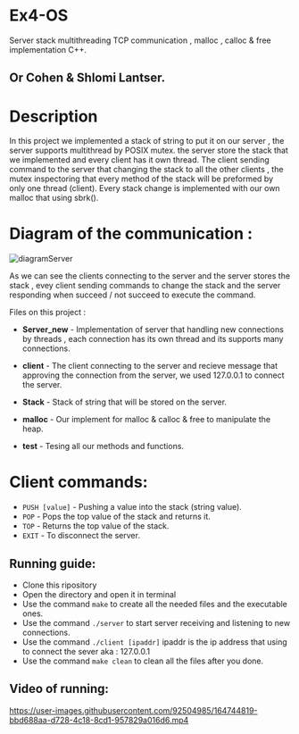 # Ex4-OS
Server stack multithreading TCP communication , malloc , calloc & free implementation C++.

## Or Cohen & Shlomi Lantser.

# Description

In this project we implemented a stack of string to put it on our server , the server supports multithread by POSIX mutex.
the server store the stack that we implemented and every client has it own thread.
The client sending command to the server that changing the stack to all the other clients , the mutex inspectoring that every method of the stack 
will be preformed by only one thread (client).
Every stack change is implemented with our own malloc that using sbrk().

# Diagram of the communication :

![diagramServer](https://user-images.githubusercontent.com/92504985/164740129-20ea15cc-26ea-4e4b-ba84-7d2b8ea435e1.png)


As we can see the clients connecting to the server and the server stores the stack , evey client sending commands to change the stack and the server responding when succeed / not succeed to execute the command.


Files on this project :
                  
* **Server_new** - Implementation of server that handling new connections by threads , each connection has its own thread and its supports many connections.
                  
* **client** - The client connecting to the server and recieve message that approving the connection from the server, we used 127.0.0.1 to connect the server.

* **Stack** - Stack of string that will be stored on the server.

* **malloc** - Our implement for malloc & calloc & free to manipulate the heap.

* **test** - Tesing all our methods and functions.

# Client commands:

* `PUSH [value]` - Pushing a value into the stack (string value).
* `POP` - Pops the top value of the stack and returns it.
* `TOP` - Returns the top value of the stack.
* `EXIT` - To disconnect the server.

                 
## Running guide:

* Clone this ripository
* Open the directory and open it in terminal
* Use the command `make` to create all the needed files and the executable ones.
* Use the command `./server` to start server receiving and listening to new connections.
* Use the command `./client [ipaddr]` ipaddr is the ip address that using to connect the sever aka : 127.0.0.1
* Use the command `make clean` to clean all the files after you done.


## Video of running:

https://user-images.githubusercontent.com/92504985/164744819-bbd688aa-d728-4c18-8cd1-957829a016d6.mp4

    
                 
